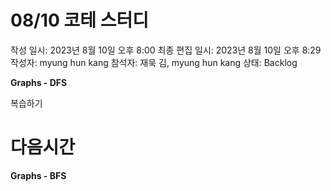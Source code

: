 # 08/10 코테 스터디

작성 일시: 2023년 8월 10일 오후 8:00
최종 편집 일시: 2023년 8월 10일 오후 8:29
작성자: myung hun kang
참석자: 재욱 김, myung hun kang
상태: Backlog

**Graphs - DFS**

복습하기 

# 다음시간

**Graphs - BFS**